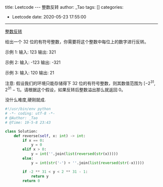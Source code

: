 title: Leetcode --- 整数反转
author: _Tao
tags: []
categories:
  - Leetcode
date: 2020-05-23 17:55:00
---
[整数反转](https://leetcode-cn.com/problems/reverse-integer/)

给出一个 32 位的有符号整数，你需要将这个整数中每位上的数字进行反转。

示例 1:
输入: 123
输出: 321

 示例 2:
输入: -123
输出: -321

示例 3:
输入: 120
输出: 21

注意:
假设我们的环境只能存储得下 32 位的有符号整数，则其数值范围为 [−2<sup>31</sup>,  2<sup>31</sup> − 1]。请根据这个假设，如果反转后整数溢出那么就返回 0。

<!-- more -->

没什么难度,硬刚就成.

```python
#!/usr/bin/env python
# -*- coding: utf-8 -*-
# @Author: _Tao
# @Time: 19-5-8 23:43

class Solution:
	def reverse(self, x: int) -> int:
		if x == 0:
			y = 0
		elif x > 0:
			y = int(''.join(list(reversed(str(x)))))
		else:
			y = int(str('-') + ''.join(list(reversed(str(-x)))))

		if -2 ** 31 < y < 2 ** 31 - 1:
			return y
		return 0
```